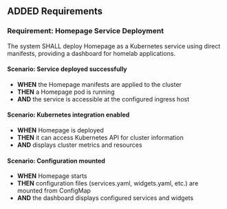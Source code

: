 ## ADDED Requirements
### Requirement: Homepage Service Deployment
The system SHALL deploy Homepage as a Kubernetes service using direct manifests, providing a dashboard for homelab applications.

#### Scenario: Service deployed successfully
- **WHEN** the Homepage manifests are applied to the cluster
- **THEN** a Homepage pod is running
- **AND** the service is accessible at the configured ingress host

#### Scenario: Kubernetes integration enabled
- **WHEN** Homepage is deployed
- **THEN** it can access Kubernetes API for cluster information
- **AND** displays cluster metrics and resources

#### Scenario: Configuration mounted
- **WHEN** Homepage starts
- **THEN** configuration files (services.yaml, widgets.yaml, etc.) are mounted from ConfigMap
- **AND** the dashboard displays configured services and widgets